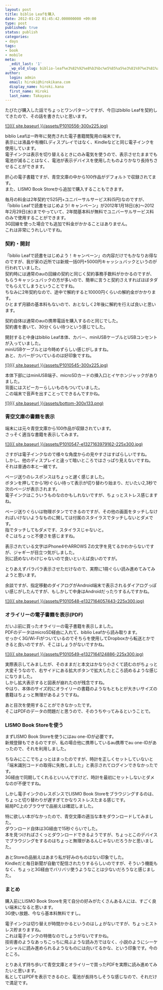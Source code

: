 ```yaml
---
layout: post
title: biblio Leafを購入
date: 2012-01-22 01:45:42.000000000 +09:00
type: post
published: true
status: publish
categories:
- days
tags:
- book
- mobile
meta:
  _edit_last: '1'
  _wp_old_slug: biblio-leaf%e3%82%92%e8%b3%bc%e5%85%a5%e3%81%97%e3%81%a6%e3%81%8d%e3%81%be%e3%81%97%e3%81%9f
author:
  login: admin
  email: hiroki@hirokikana.com
  display_name: hiroki.kana
  first_name: Hiroki
  last_name: Takayasu
---
```

たびたび購入した話でちょっとワンパターンですが、今日はbiblio Leafを契約してきたので、その話を書きたいと思います。

[![]({{ site.baseurl }}/assets/P1010556-300x225.jpg)](http://blog.hirokikana.com/days/buy_biblio_leaf/attachment/p1010556/)

biblio Leafは一昨年に発売された電子書籍閲覧用の端末です。  
表示には液晶や有機ELディスプレイではなく、Kindleなどと同じ電子インクを使用しています。  
電子インクは表示を切り替えるときにのみ電気を使うので、表示させたままでも電池が減ることはなく、電池が表示デバイスを使用したものよりかなり長持ちさせることができます。

肝心の電子書籍ですが、青空文庫の中から100作品がデフォルトで収録されてます。  
また、LISMO Book Storeから追加で購入することもできます。

毎月の料金は2年契約で525円+ユニバーサルサービス料(5円)なのですが、「biblio Leafで読書をはじめよう! キャンペーン」が2012年1月18日(水)～2012年2月29日(水)までやっていて、2年間基本料が無料でユニバーサルサービス料のみで使用することができます。  
3G回線を使った場合でも追加で料金がかかることはありません。  
これは非常にうれしいですね。

### 契約・開封

「biblio Leafで読書をはじめよう！キャンペーン」の内容だけでもかなりお得なのですが、我が家の近所では新規一括0円+5000円キャッシュバックというのが行われていました。  
契約時には通常のauの回線の契約と同じく契約事務手数料がかかるのですが、もらうキャッシュバックの方が多いので、簡単に言うと契約さえすればほぼタダでもらえてしまうということですね。  
ちなみに2年契約なので、途中で解約すると10000円くらいの解約金がかかります。  
ひとまず月額の基本料もないので、おとなしく2年後に解約を行えば良いと思います。

契約自体は通常のauの携帯電話を購入するのと同じでした。  
契約書を書いて、30分くらい待つという感じでした。

開封すると中身はbiblio Leaf本体、カバー、miniUSBケーブルとUSBコンセントが入っていました。  
miniUSBケーブルとは今時めずらしい感じがしますね。  
あと、カバーがついているのは好印象ですね。

[![]({{ site.baseurl }}/assets/P1010545-300x225.jpg)](http://blog.hirokikana.com/days/buy_biblio_leaf/attachment/p1010545/)

本体下部にはminiUSB端子、microSDカードの挿入口とイヤホンジャックがありました。  
背面にはスピーカーらしいものもついていました。  
この端末で音声を出すことってできるんですかね。

[![]({{ site.baseurl }}/assets/bottom-300x133.png)](http://blog.hirokikana.com/days/buy_biblio_leaf/attachment/bottom/)

### 青空文庫の書籍を表示

端末には元々青空文庫から100作品が収録されています。  
さっそく適当な書籍を表示してみます。

[![]({{ site.baseurl }}/assets/P1010547-e1327163979162-225x300.jpg)](http://blog.hirokikana.com/days/buy_biblio_leaf/attachment/p1010547/)

さすがは電子インクなので様々な角度からの見やすさはすばらしいですね。  
しかし、他のディスプレイと違って暗いところではさっぱり見えないですね。  
それは普通の本と一緒です。

ページ送りのレスポンスはちょっと遅く感じました。  
ボタンを押してから1秒ぐらい待って表示が切り替わり始まり、だいたい2,3秒で次のページが表示されます。  
電子インクはこういうものなのかもしれないですが、ちょっとストレス感じますね。

ページ送りぐらいは物理ボタンでできるのですが、その他の画面をタッチしなければいけないようなものに関しては付属のスタイラスでタッチしないとダメです。  
指でタッチしてもダメです、スタイラスじゃないと。  
そこはちょっと不便さを感じますね。

表示されている文字はiPhone4やARROWS Zの文字を見てるかわからないですが、ジャギーが目立つ気がしました。  
別に読めないわけじゃないので良いといえば良いのですが。

とりあえずパラパラ表示させただけなので、実際に1冊ぐらい読み進めてみてみようと思います。

余談ですが、指定移動のダイアログがAndroid端末で表示されるダイアログっぽい感じがしたんですが、もしかして中身はAndroidだったりするんですかね。

[![]({{ site.baseurl }}/assets/P1010548-e1327164057443-225x300.jpg)](http://blog.hirokikana.com/days/buy_biblio_leaf/attachment/p1010548/)

### オライリーの電子書籍を表示(PDF)

だいぶ前に買ったオライリーの電子書籍を表示しました。  
PDFのデータはmicroSD経由に入れて、biblio Leafから読み取ります。  
せっかく3G/Wi-Fiがついているのでそちらを使用してDropboxから転送とかできると良いのですが、そこはしょうがないですかね。

[![]({{ site.baseurl }}/assets/P1010549-e1327164124886-225x300.jpg)](http://blog.hirokikana.com/days/buy_biblio_leaf/attachment/p1010549/)

実際表示してみましたが、そのままだと本文はかなり小さくて読むのがちょっと大変そうなので、右サイドにある拡大ボタンで拡大したところ読めるような感じになりました。  
しかし拡大表示すると図表が崩れたのが残念ですね。  
やはり、本体のサイズ的にオライリーの書籍のようなもともとが大きいサイズの書籍はちょっと無理があるようですね。

あと目次を使用することができなかったです。  
そこはPDFのデータの問題だと思うので、そのうちやってみるということで。

### LISMO Book Storeを使う

まずLISMO Book Storeを使うにはau one-IDが必要です。  
新規登録もできるのですが、私の場合他に携帯しているau携帯でau one-IDがあったので、それを利用しました。

ちなみにここでちょっとはまったのですが、時計を正しくセットしていないと「端末識別コードの取得に失敗しました」と表示されてログインできなかったです。  
3G経由で同期してくれるといいんですけど、時計を最初にセットしないとダメなのが不便ですね。

しかし電子インクのレスポンスでLISMO Book Storeをブラウジングするのは、ちょっと切り替わりが遅すぎてかなりストレスたまる感じです。  
結局PC上のブラウザで品揃えは確認しました。

特に欲しい本がなかったので、青空文庫の適当な本をダウンロードしてみました。  
ダウンロード自体は3G経由で15秒ぐらいでした。  
本を見つければさくっとダウンロードできるようですが、ちょっとこのデバイスでブラウジングをするのはちょっと無理があるんじゃないだろうかと思いました。

あとStoreの品揃えはあまり私が好みのものはない印象でした。  
Kindleだと毎日新聞が自動で配信されたりするらしいのですが、そういう機能もなく、ちょっと3G経由でバリバリ使うようなことは少ないだろうなと感じました。

### まとめ

購入前にLISMO Book Storeを見て自分の好みがたくさんある人には、すごく良い端末になると思います。  
3G使い放題、今なら基本料無料ですし。

電子インクは切り替えが時間かかるというのはしょがないですが、ちょっとストレス貯まりますね。  
これは電子インクの特徴なのでしょうがないですかね。  
技術書のようなあっちこっちに飛ぶような読み方ではなく、小説のようにシーケンシャルに読み進められるようなものには向いてるかな、という印象です。今のところ。

とりあえず持ち歩いて青空文庫とオライリーで買ったPDFを実際に読み進めてみたいと思います。  
私としてはPDFを表示できるのと、電池が長持ちしそうな感じなので、それだけで満足です。
